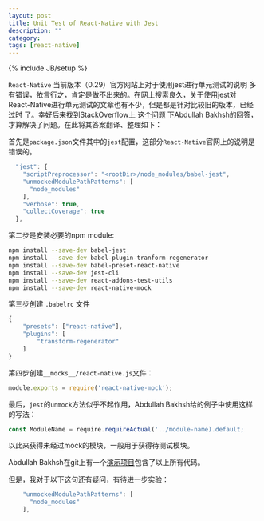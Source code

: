 ```yaml
---
layout: post
title: Unit Test of React-Native with Jest
description: ""
category:
tags: [react-native]
---
```


{% include JB/setup %}

```React-Native``` 当前版本（0.29）官方网站上对于使用jest进行单元测试的说明
多有错误，依言行之，肯定是做不出来的。在网上搜索良久，关于使用jest对
React-Native进行单元测试的文章也有不少，但是都是针对比较旧的版本，已经过时
了。幸好后来找到StackOverflow上
[这个问题](http://stackoverflow.com/questions/37287702/testing-react-native-apps-with-jest)
下Abdullah Bakhsh的回答，才算解决了问题。在此将其答案翻译、整理如下：

首先是```package.json```文件其中的```jest```配置，这部分```React-Native```官网上的说明是错误的。

```javascript
  "jest": {
    "scriptPreprocessor": "<rootDir>/node_modules/babel-jest",
    "unmockedModulePathPatterns": [
      "node_modules"
    ],
    "verbose": true,
    "collectCoverage": true
  },
```

第二步是安装必要的npm module:

```sh
npm install --save-dev babel-jest
npm install --save-dev babel-plugin-tranform-regenerator 
npm install --save-dev babel-preset-react-native
npm install --save-dev jest-cli
npm install --save-dev react-addons-test-utils
npm install --save-dev react-native-mock
```

第三步创建 ```.babelrc``` 文件

```javascript
{
    "presets": ["react-native"],
    "plugins": [
        "transform-regenerator"
    ]
}
```

第四步创建```__mocks__/react-native.js```文件：

```javascript
module.exports = require('react-native-mock');
```

最后，```jest```的```unmock```方法似乎不起作用，Abdullah Bakhsh给的例子中使用这样的写法：

```javascript
const ModuleName = require.requireActual('../module-name).default;
```

以此来获得未经过mock的模块，一般用于获得待测试模块。

Abdullah Bakhsh在git上有一个[演示项目](https://github.com/ethemes/react-native-jest/)包含了以上所有代码。

但是，我对于以下这句还有疑问，有待进一步实验：

```javascript
    "unmockedModulePathPatterns": [
      "node_modules"
    ],
```




